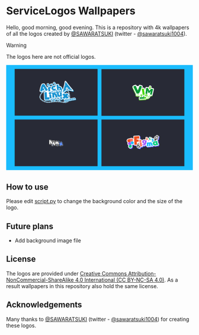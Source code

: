 # ServiceLogos Wallpapers
Hello, good morning, good evening.
This is a repository with 4k wallpapers of all the logos created by [@SAWARATSUKI](https://github.com/SAWARATSUKI) (twitter - [@sawaratsuki1004](https://twitter.com/sawaratsuki1004)).

> [!WARNING]
> The logos here are not official logos.

![Wallpapers](./walls.png)

## How to use
Please edit [script.py](../script.py) to change the background color and the size of the logo.

## Future plans
- Add background image file

## License
The logos are provided under [Creative Commons Attribution-NonCommercial-ShareAlike 4.0 International (CC BY-NC-SA 4.0)](https://creativecommons.org/licenses/by-nc-sa/4.0/deed.en). As a result wallpapers in this repository also hold the same license.

## Acknowledgements
Many thanks to [@SAWARATSUKI](https://github.com/SAWARATSUKI) (twitter - [@sawaratsuki1004](https://twitter.com/sawaratsuki1004)) for creating these logos.
